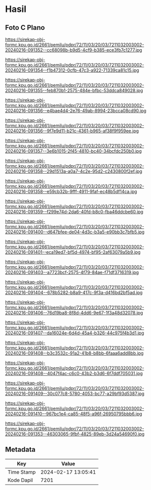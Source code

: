 # Hasil

## Foto C Plano

https://sirekap-obj-formc.kpu.go.id/2661/pemilu/pdpr/72/11/03/20/03/7211032003002-20240216-091352--cc68098b-b9d5-4cf9-b385-ece3fb7c1277.jpg

https://sirekap-obj-formc.kpu.go.id/2661/pemilu/pdpr/72/11/03/20/03/7211032003002-20240216-091354--f1b47312-0cfb-47c3-a922-71339ca81c15.jpg

https://sirekap-obj-formc.kpu.go.id/2661/pemilu/pdpr/72/11/03/20/03/7211032003002-20240216-091355--feb870b1-2575-484e-bfbc-53ddca849028.jpg

https://sirekap-obj-formc.kpu.go.id/2661/pemilu/pdpr/72/11/03/20/03/7211032003002-20240216-091356--e4bae4d4-2e76-49ab-8994-23bcca08cd90.jpg

https://sirekap-obj-formc.kpu.go.id/2661/pemilu/pdpr/72/11/03/20/03/7211032003002-20240216-091356--9f7e9d11-b21c-4361-b965-af38f9f959ee.jpg

https://sirekap-obj-formc.kpu.go.id/2661/pemilu/pdpr/72/11/03/20/03/7211032003002-20240216-091357--3e6b1015-2f45-4810-bc40-34bcfdc250b0.jpg

https://sirekap-obj-formc.kpu.go.id/2661/pemilu/pdpr/72/11/03/20/03/7211032003002-20240216-091358--29d1513a-a0a7-4c2e-95d2-c2430800f2ef.jpg

https://sirekap-obj-formc.kpu.go.id/2661/pemilu/pdpr/72/11/03/20/03/7211032003002-20240216-091358--e59cb32b-9fff-4911-9faf-ec48b5df14ca.jpg

https://sirekap-obj-formc.kpu.go.id/2661/pemilu/pdpr/72/11/03/20/03/7211032003002-20240216-091359--f299e74d-2da6-40fd-b8c0-fba46ddcbe60.jpg

https://sirekap-obj-formc.kpu.go.id/2661/pemilu/pdpr/72/11/03/20/03/7211032003002-20240216-091400--d647bfee-de04-4d3c-b3a5-e90bb3c7bfb5.jpg

https://sirekap-obj-formc.kpu.go.id/2661/pemilu/pdpr/72/11/03/20/03/7211032003002-20240216-091401--eca19ed7-bf5d-4974-bf95-2af63079a5b9.jpg

https://sirekap-obj-formc.kpu.go.id/2661/pemilu/pdpr/72/11/03/20/03/7211032003002-20240216-091403--a7723bcf-2575-4f79-84ae-f71df3716319.jpg

https://sirekap-obj-formc.kpu.go.id/2661/pemilu/pdpr/72/11/03/20/03/7211032003002-20240216-091404--678b5282-b8a9-417c-9f3a-d416bd2bf5ad.jpg

https://sirekap-obj-formc.kpu.go.id/2661/pemilu/pdpr/72/11/03/20/03/7211032003002-20240216-091406--76d19ba8-8f8d-4dd6-9e67-1f3a48d32078.jpg

https://sirekap-obj-formc.kpu.go.id/2661/pemilu/pdpr/72/11/03/20/03/7211032003002-20240216-091407--da16024e-6d4d-45a4-b326-44c975f4b3d1.jpg

https://sirekap-obj-formc.kpu.go.id/2661/pemilu/pdpr/72/11/03/20/03/7211032003002-20240216-091408--b3c3532c-91a2-41b8-b8bb-6faaa6add8bb.jpg

https://sirekap-obj-formc.kpu.go.id/2661/pemilu/pdpr/72/11/03/20/03/7211032003002-20240216-091408--4047f4ac-c6c0-43b2-b3d6-6f7ddf705031.jpg

https://sirekap-obj-formc.kpu.go.id/2661/pemilu/pdpr/72/11/03/20/03/7211032003002-20240216-091409--30c077c8-5780-4053-bc77-a29bf93d5387.jpg

https://sirekap-obj-formc.kpu.go.id/2661/pemilu/pdpr/72/11/03/20/03/7211032003002-20240216-091410--967bc1e4-ca85-48f5-a96f-26950795bbb6.jpg

https://sirekap-obj-formc.kpu.go.id/2661/pemilu/pdpr/72/11/03/20/03/7211032003002-20240216-091353--46303065-9fbf-4825-89eb-3d24a54690f0.jpg


## Metadata

| Key        | Value               |
| ---------- | ------------------- |
| Time Stamp | 2024-02-17 13:05:41 |
| Kode Dapil | 7201                |



